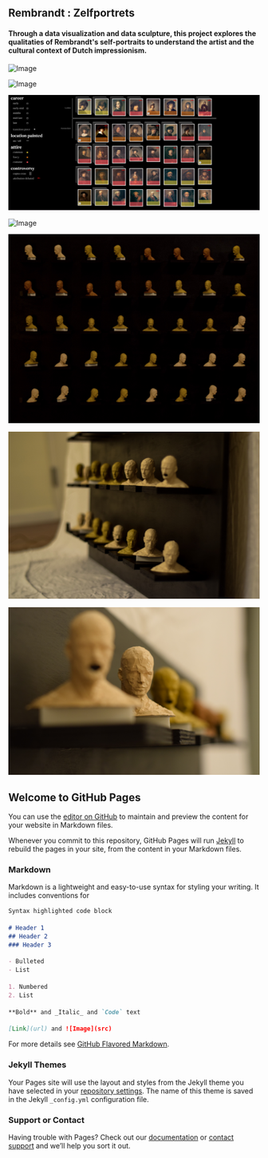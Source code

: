## Rembrandt : Zelfportrets

#### Through a data visualization and data sculpture, this project explores the qualitaties of Rembrandt's self-portraits to understand the artist and the cultural context of Dutch impressionism.

![Image](Downloads/QUAL_LEGEND_2.png)

![Image](https://github.com/joutwater/Major-Studio-1/blob/master/week07/QUAL_LEGEND_2.png)

![Image](https://github.com/joutwater/Major-Studio-1/blob/master/week07/REM_ss_3.png)

![Image](https://github.com/joutwater/Major-Studio-1/blob/master/week07/REM_vid.gif)

![Image](https://github.com/joutwater/Major-Studio-1/blob/master/FINAL/Rembrandt%20:%20Zelfportrets/Images/IMG-3809.jpg)

![Image](https://github.com/joutwater/Major-Studio-1/blob/master/FINAL/Rembrandt%20:%20Zelfportrets/Images/IMG-3810.JPG)

![Image](https://github.com/joutwater/Major-Studio-1/blob/master/FINAL/Rembrandt%20:%20Zelfportrets/Images/IMG-3815.JPG)


## Welcome to GitHub Pages

You can use the [editor on GitHub](https://github.com/joutwater/Major-Studio-1/edit/master/README.md) to maintain and preview the content for your website in Markdown files.

Whenever you commit to this repository, GitHub Pages will run [Jekyll](https://jekyllrb.com/) to rebuild the pages in your site, from the content in your Markdown files.

### Markdown

Markdown is a lightweight and easy-to-use syntax for styling your writing. It includes conventions for

```markdown
Syntax highlighted code block

# Header 1
## Header 2
### Header 3

- Bulleted
- List

1. Numbered
2. List

**Bold** and _Italic_ and `Code` text

[Link](url) and ![Image](src)
```

For more details see [GitHub Flavored Markdown](https://guides.github.com/features/mastering-markdown/).

### Jekyll Themes

Your Pages site will use the layout and styles from the Jekyll theme you have selected in your [repository settings](https://github.com/joutwater/Major-Studio-1/settings). The name of this theme is saved in the Jekyll `_config.yml` configuration file.

### Support or Contact

Having trouble with Pages? Check out our [documentation](https://help.github.com/categories/github-pages-basics/) or [contact support](https://github.com/contact) and we’ll help you sort it out.
